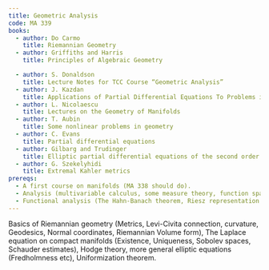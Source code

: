 ```yaml
---
title: Geometric Analysis
code: MA 339
books:
  - author: Do Carmo
    title: Riemannian Geometry
  - author: Griffiths and Harris
    title: Principles of Algebraic Geometry

  - author: S. Donaldson
    title: Lecture Notes for TCC Course “Geometric Analysis”
  - author: J. Kazdan
    title: Applications of Partial Differential Equations To Problems in Geometry
  - author: L. Nicolaescu
    title: Lectures on the Geometry of Manifolds
  - author: T. Aubin
    title: Some nonlinear problems in geometry
  - author: C. Evans
    title: Partial differential equations
  - author: Gilbarg and Trudinger
    title: Elliptic partial differential equations of the second order
  - author: G. Szekelyhidi
    title: Extremal Kahler metrics
prereqs:
  - A first course on manifolds (MA 338 should do). 
  - Analysis (multivariable calculus, some measure theory, function spaces).
  - Functional analysis (The Hahn-Banach theorem, Riesz representation theorem, Open mapping theorem. Ideally, the spectral theory of compact self-adjoint operators too, but we will recall the statement if not the proof)
---
```


Basics of Riemannian geometry (Metrics, Levi-Civita connection,
curvature, Geodesics, Normal coordinates, Riemannian Volume form), The
Laplace equation on compact manifolds (Existence, Uniqueness, Sobolev
spaces, Schauder estimates), Hodge theory, more
general elliptic equations (Fredholmness etc),  Uniformization theorem.
